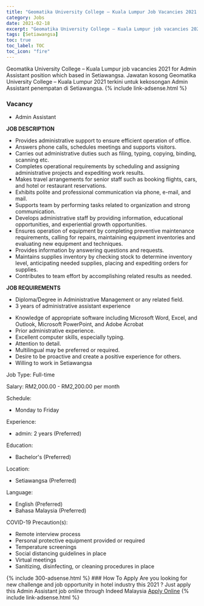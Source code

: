 ```yaml
---
title: "Geomatika University College – Kuala Lumpur Job Vacancies 2021 - Admin Assistant" 
category: Jobs 
date: 2021-02-18 
excerpt: "Geomatika University College – Kuala Lumpur job vacancies 2021 for Admin Assistant position which based in Setiawangsa. Jawatan kosong Geomatika University College – Kuala Lumpur 2021 terkini untuk kekosongan Admin Assistant penempatan di Setiawangsa" 
tags: [Setiawangsa] 
toc: true 
toc_label: TOC 
toc_icon: "fire" 
--- 
```


Geomatika University College – Kuala Lumpur job vacancies 2021 for Admin Assistant position which based in Setiawangsa. Jawatan kosong Geomatika University College – Kuala Lumpur 2021 terkini untuk kekosongan Admin Assistant penempatan di Setiawangsa. 
{% include link-adsense.html %} 
### Vacancy 
- Admin Assistant 
<div><p><b>JOB DESCRIPTION</b></p><ul><li>Provides administrative support to ensure efficient operation of office.</li><li>Answers phone calls, schedules meetings and supports visitors.</li><li>Carries out administrative duties such as filing, typing, copying, binding, scanning etc.</li><li>Completes operational requirements by scheduling and assigning administrative projects and expediting work results.</li><li>Makes travel arrangements for senior staff such as booking flights, cars, and hotel or restaurant reservations.</li><li>Exhibits polite and professional communication via phone, e-mail, and mail.</li><li>Supports team by performing tasks related to organization and strong communication.</li><li>Develops administrative staff by providing information, educational opportunities, and experiential growth opportunities.</li><li>Ensures operation of equipment by completing preventive maintenance requirements, calling for repairs, maintaining equipment inventories and evaluating new equipment and techniques.</li><li>Provides information by answering questions and requests.</li><li>Maintains supplies inventory by checking stock to determine inventory level, anticipating needed supplies, placing and expediting orders for supplies.</li><li>Contributes to team effort by accomplishing related results as needed.</li></ul><p><b>JOB REQUIREMENTS</b></p><ul><li>Diploma/Degree in Administrative Management or any related field.</li><li>3 years of administrative assistant experience</li></ul><ul><li>Knowledge of appropriate software including Microsoft Word, Excel, and Outlook, Microsoft PowerPoint, and Adobe Acrobat</li><li>Prior administrative experience.</li><li>Excellent computer skills, especially typing.</li><li>Attention to detail.</li><li>Multilingual may be preferred or required.</li><li>Desire to be proactive and create a positive experience for others.</li><li>Willing to work in Setiawangsa</li></ul><p>Job Type: Full-time</p><p>Salary: RM2,000.00 - RM2,200.00 per month</p><p>Schedule:</p><ul><li>Monday to Friday</li></ul><p>Experience:</p><ul><li>admin: 2 years (Preferred)</li></ul><p>Education:</p><ul><li>Bachelor's (Preferred)</li></ul><p>Location:</p><ul><li>Setiawangsa (Preferred)</li></ul><p>Language:</p><ul><li>English (Preferred)</li><li>Bahasa Malaysia (Preferred)</li></ul><p>COVID-19 Precaution(s):</p><ul><li>Remote interview process</li><li>Personal protective equipment provided or required</li><li>Temperature screenings</li><li>Social distancing guidelines in place</li><li>Virtual meetings</li><li>Sanitizing, disinfecting, or cleaning procedures in place</li></ul></div> 
{% include 300-adsense.html %} 
### How To Apply 
Are you looking for new challenge and job opportunity in hotel industry this 2021 ?
Just apply this Admin Assistant job online through Indeed Malaysia 
<a href="https://malaysia.indeed.com/viewjob?jk=c99f0a5b0f4b515d" class="btn btn--info" target="_blank" rel="nofollow noopenner">Apply Online</a> 
{% include link-adsense.html %} 